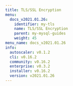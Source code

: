 ```yaml
---
title: TLS/SSL Encryption
menu:
  docs_v2021.01.26:
    identifier: my-tls
    name: TLS/SSL Encryption
    parent: my-mysql-guides
    weight: 45
menu_name: docs_v2021.01.26
info:
  autoscaler: v0.1.2
  cli: v0.16.2
  community: v0.16.2
  enterprise: v0.3.2
  installer: v0.16.2
  version: v2021.01.26
---
```


